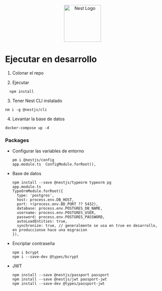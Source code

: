 <p align="center">
  <a href="http://nestjs.com/" target="blank"><img src="https://nestjs.com/img/logo-small.svg" width="120" alt="Nest Logo" /></a>
</p>


# Ejecutar en desarrollo


1. Colonar el repo

2. Ejecutar 
```
  npm install
```

3. Tener Nest CLI instalado
```
nm i -g @nestjs/cli
```

4. Levantar la base de datos
```
docker-compose up -d
```
### Packages
 * Configurar las variables de entorno
    ```
    pm i @nestjs/config
    app.module.ts  ConfigModule.forRoot(),
    ```
    
 * Base de datos
    ```
    npm install --save @nestjs/typeorm typeorm pg
    app.module.ts
    TypeOrmModule.forRoot({
      type: 'postgres',
      host: process.env.DB_HOST,
      port: +(process.env.BD_PORT ?? 5432), 
      database: process.env.POSTGRES_DB_NAME,
      username: process.env.POSTGRES_USER,
      password: process.env.POSTGRES_PASSWORD,
      autoLoadEntities: true,
      synchronize: true, // generalmente se usa en true en desarrollo, en produccionse hace una migracion
    }),
    ```

  * Encriptar contraseña
    ```
    npm i bcrypt
    npm i --save-dev @types/bcrypt
    ```

  * JWT
    ```
    npm install --save @nestjs/passport passport
    npm install --save @nestjs/jwt passport-jwt
    npm install --save-dev @types/passport-jwt
    ```







